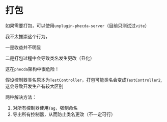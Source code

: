 # 打包

如果需要打包，可以使用`unplugin-phecda-server`（目前只测试过`vite`）

我不太推崇这个行为，

一是收益并不明显

二是打包过程中会导致类名发生更改（丑化）


这在`phecda`架构中很危险！

假设控制器类名原本为`TestController`，打包可能类名会变成`TestController2`,这会导致开发生产有较大区别

两种解决方法：

1. 对所有控制器使用`Tag`，强制命名
2. 导出所有控制器，从而防止类名更改（不一定可行）